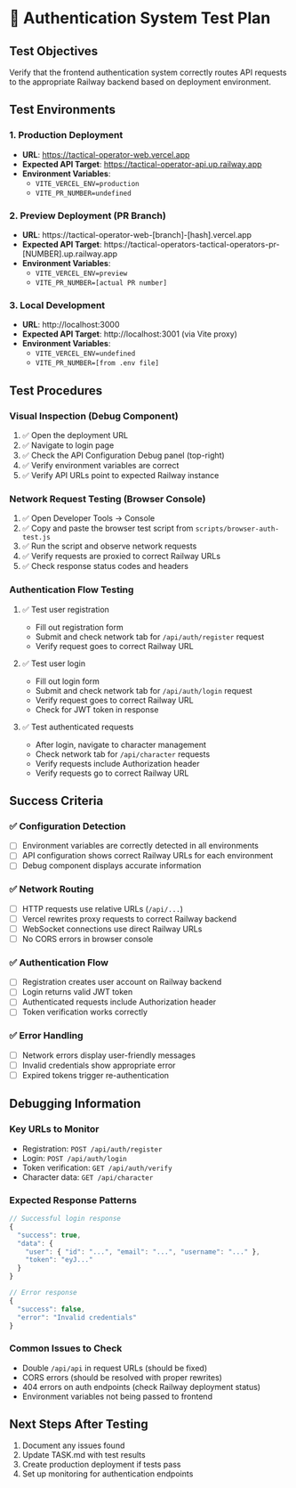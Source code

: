 # 🧪 Authentication System Test Plan

## Test Objectives
Verify that the frontend authentication system correctly routes API requests to the appropriate Railway backend based on deployment environment.

## Test Environments

### 1. Production Deployment
- **URL**: https://tactical-operator-web.vercel.app
- **Expected API Target**: https://tactical-operator-api.up.railway.app
- **Environment Variables**: 
  - `VITE_VERCEL_ENV=production`
  - `VITE_PR_NUMBER=undefined`

### 2. Preview Deployment (PR Branch)
- **URL**: https://tactical-operator-web-[branch]-[hash].vercel.app
- **Expected API Target**: https://tactical-operators-tactical-operators-pr-[NUMBER].up.railway.app
- **Environment Variables**:
  - `VITE_VERCEL_ENV=preview`
  - `VITE_PR_NUMBER=[actual PR number]`

### 3. Local Development
- **URL**: http://localhost:3000
- **Expected API Target**: http://localhost:3001 (via Vite proxy)
- **Environment Variables**:
  - `VITE_VERCEL_ENV=undefined`
  - `VITE_PR_NUMBER=[from .env file]`

## Test Procedures

### Visual Inspection (Debug Component)
1. ✅ Open the deployment URL
2. ✅ Navigate to login page
3. ✅ Check the API Configuration Debug panel (top-right)
4. ✅ Verify environment variables are correct
5. ✅ Verify API URLs point to expected Railway instance

### Network Request Testing (Browser Console)
1. ✅ Open Developer Tools → Console
2. ✅ Copy and paste the browser test script from `scripts/browser-auth-test.js`
3. ✅ Run the script and observe network requests
4. ✅ Verify requests are proxied to correct Railway URLs
5. ✅ Check response status codes and headers

### Authentication Flow Testing
1. ✅ Test user registration
   - Fill out registration form
   - Submit and check network tab for `/api/auth/register` request
   - Verify request goes to correct Railway URL
   
2. ✅ Test user login
   - Fill out login form  
   - Submit and check network tab for `/api/auth/login` request
   - Verify request goes to correct Railway URL
   - Check for JWT token in response

3. ✅ Test authenticated requests
   - After login, navigate to character management
   - Check network tab for `/api/character` requests
   - Verify requests include Authorization header
   - Verify requests go to correct Railway URL

## Success Criteria

### ✅ Configuration Detection
- [ ] Environment variables are correctly detected in all environments
- [ ] API configuration shows correct Railway URLs for each environment
- [ ] Debug component displays accurate information

### ✅ Network Routing
- [ ] HTTP requests use relative URLs (`/api/...`)
- [ ] Vercel rewrites proxy requests to correct Railway backend
- [ ] WebSocket connections use direct Railway URLs
- [ ] No CORS errors in browser console

### ✅ Authentication Flow
- [ ] Registration creates user account on Railway backend
- [ ] Login returns valid JWT token
- [ ] Authenticated requests include Authorization header
- [ ] Token verification works correctly

### ✅ Error Handling
- [ ] Network errors display user-friendly messages
- [ ] Invalid credentials show appropriate error
- [ ] Expired tokens trigger re-authentication

## Debugging Information

### Key URLs to Monitor
- Registration: `POST /api/auth/register`
- Login: `POST /api/auth/login`  
- Token verification: `GET /api/auth/verify`
- Character data: `GET /api/character`

### Expected Response Patterns
```javascript
// Successful login response
{
  "success": true,
  "data": {
    "user": { "id": "...", "email": "...", "username": "..." },
    "token": "eyJ..."
  }
}

// Error response
{
  "success": false,
  "error": "Invalid credentials"
}
```

### Common Issues to Check
- Double `/api/api` in request URLs (should be fixed)
- CORS errors (should be resolved with proper rewrites)
- 404 errors on auth endpoints (check Railway deployment status)
- Environment variables not being passed to frontend

## Next Steps After Testing
1. Document any issues found
2. Update TASK.md with test results
3. Create production deployment if tests pass
4. Set up monitoring for authentication endpoints
